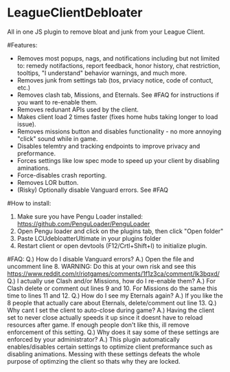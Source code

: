 # LeagueClientDebloater
All in one JS plugin to remove bloat and junk from your League Client.

#Features:
* Removes most popups, nags, and notifications including but not limited to: remedy notifactions, report feedback, honor history, chat restriction, tooltips, "I understand" behavior warnings, and much more.
* Removes junk from settings tab (tos, prviacy notice, code of contuct, etc.)
* Removes clash tab, Missions, and Eternals. See #FAQ for instructions if you want to re-enable them.
* Removes redunant APIs used by the client.
* Makes client load 2 times faster (fixes home hubs taking longer to load issue).
* Removes missions button and disables functionality - no more annoying "click" sound while in game.
* Disables telemtry and tracking endpoints to improve privacy and preformance.
* Forces settings like low spec mode to speed up your client by disabling aminations.
* Force-disables crash reporting.
* Removes LOR button.
* (Risky) Optionally disable Vanguard errors. See #FAQ
  
#How to install:
1) Make sure you have Pengu Loader installed: https://github.com/PenguLoader/PenguLoader
2) Open Pengu loader and click on the plugins tab, then click "Open folder"
3) Paste LCUdebloatterUltimate in your plugins folder 
4) Restart client or open devtools (F12/Crtl+Shift+I) to initialize plugin.

#FAQ:
Q.) How do I disable Vanguard errors?
A.) Open the file and uncomment line 8. WARNING: Do this at your own risk and see this https://www.reddit.com/r/riotgames/comments/1f1z3ca/comment/lk3bqxd/ 
Q.) I actually use Clash and/or Missions, how do I re-enable them?
A.) For Clash delete or comment out lines 9 and 10. For Missions do the same this time to lines 11 and 12.
Q.) How do I see my Eternals again?
A.) If you like the 8 people that actually care about Eternals, delete/comment out line 13.
Q.) Why cant I set the client to auto-close during game?
A.) Having the client set to never close actually speeds it up since it doesnt have to reload resources after game. If enough people don't like this, ill remove enforcement of this setting.
Q.) Why does it say some of these settings are enforced by your administrator?
A.) This plugin automatically enables/disables certain settings to optimize client preformance such as disabling animations. Messing with these settings defeats the whole purpose of optimzing the client so thats why they are locked.
